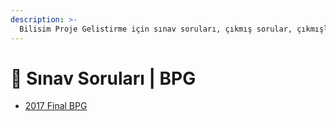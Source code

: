 ```yaml
---
description: >-
  Bilisim Proje Gelistirme için sınav soruları, çıkmış sorular, çıkmışlar, önceki senelerde çıkan sorular
---
```


# 📃 Sınav Soruları \| BPG

<!--YPackage.YGitbookIntegration-tarafından-otomatik-oluşturulmuştur-->

- [2017 Final BPG](2017%20Final%20BPG.pdf)

<!--YPackage.YGitbookIntegration-tarafından-otomatik-oluşturulmuştur-->
